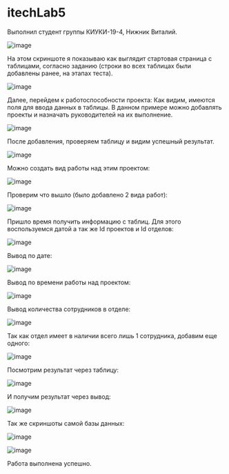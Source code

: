 # itechLab5
Выполнил студент группы КИУКИ-19-4, Нижник Виталий.

![image](https://user-images.githubusercontent.com/79364960/178112434-be017116-add3-4e66-be19-5731fe190f82.png)

На этом скриншоте я показываю как выглядит стартовая страница с таблицами, согласно заданию (строки во всех таблицах были добавлены ранее, на этапах теста). 

![image](https://user-images.githubusercontent.com/79364960/178112477-29717c12-021f-413f-aef5-ac29ad7bffc7.png)


Далее, перейдем к работоспособности проекта:
Как видим, имеются поля для ввода данных в таблицы. В данном примере можно добавлять проекты и назначать руководителей на их выполнение.

![image](https://user-images.githubusercontent.com/79364960/178113007-d78e2df8-6489-4006-80d2-80fbfa1f1016.png)

После добавления, проверяем таблицу и видим успешный результат.

![image](https://user-images.githubusercontent.com/79364960/178113024-934c676f-145d-4b01-bc08-cadca44032a8.png)

Можно создать вид работы над этим проектом:

![image](https://user-images.githubusercontent.com/79364960/178113190-92204882-c0bd-4e3e-9ebe-cf06b2526a32.png)

Проверим что вышло (было добавлено 2 вида работ):

![image](https://user-images.githubusercontent.com/79364960/178113202-8478ea0b-da5e-4c54-be79-2427b5338db6.png)

Пришло время получить информацию с таблиц. Для этого воспользуемся датой а так же Id проектов и Id отделов:

![image](https://user-images.githubusercontent.com/79364960/178113209-a4ccb10d-617e-4d15-a5b4-6b5da4eaceba.png)

Вывод по дате:

![image](https://user-images.githubusercontent.com/79364960/178113225-8558de1e-4856-4828-9c88-6646d68d0fc4.png)

Вывод по времени работы над проектом:

![image](https://user-images.githubusercontent.com/79364960/178113238-fa013722-4f7a-419f-a03e-c4bc099eed87.png)

Вывод количества сотрудников в отделе:

![image](https://user-images.githubusercontent.com/79364960/178113253-8e58c4ef-7af2-464a-9043-37e7e2179091.png)

Так как отдел имеет в наличии всего лишь 1 сотрудника, добавим еще одного:

![image](https://user-images.githubusercontent.com/79364960/178113284-4defc13d-4ed9-431d-a2bb-574b1016b31d.png)

Посмотрим результат через таблицу:

![image](https://user-images.githubusercontent.com/79364960/178113286-dc413649-7903-4957-a810-20804330b09d.png)

И получим результат через вывод:

![image](https://user-images.githubusercontent.com/79364960/178113295-0f8b25a1-1600-43ca-8275-e0594c378699.png)

Так же скриншоты самой базы данных:

![image](https://user-images.githubusercontent.com/79364960/178114106-349280f5-dafd-49b3-ac96-3999c1d7251a.png)

![image](https://user-images.githubusercontent.com/79364960/178114123-4a3fc02c-d293-4729-89b3-b945b5e7220e.png)


Работа выполнена успешно.
